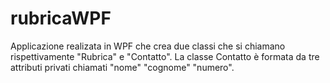# rubricaWPF
Applicazione realizata in WPF che crea due classi che si chiamano rispettivamente "Rubrica" e "Contatto".
La classe Contatto è formata da tre attributi privati chiamati "nome" "cognome" "numero".
